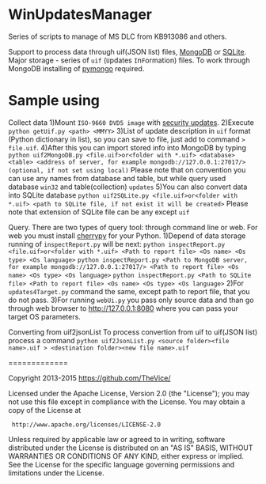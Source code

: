 WinUpdatesManager
=================

Series of scripts to manage of MS DLC from KB913086 and others.

Support to process data through uif(JSON list) files, [MongoDB](https://www.mongodb.org/) or [SQLite](https://sqlite.org/).
Major storage - series of ```uif``` (```U```pdates ```I```n```F```ormation) files.
To work through MongoDB installing of [pymongo](https://pypi.python.org/pypi/pymongo/) required.

Sample using
=================

Collect data
1)Mount ```ISO-9660 DVD5 image``` with [security updates](http://support.microsoft.com/kb/913086/).
2)Execute ```python getUif.py <path> <MMYY>```
3)List of update description in ```uif``` format (Python dictionary in list), so you can save to file, just add to command ```> file.uif```.
4)After this you can import stored info into MongoDB by typing ```python uif2MongoDB.py <file.uif>or<folder with *.uif> <database> <table> <address of server, for example mongodb://127.0.0.1:27017/>(optional, if not set using local)```
Please note that on convention you can use any names from database and table, but while query used database ```win32``` and table(collection) ```updates```
5)You can also convert data into SQLite database ```python uif2SQLite.py <file.uif>or<folder with *.uif> <path to SQLite file, if not exist it will be created>```
Please note that extension of SQLite file can be any except ```uif```

Query.
There are two types of query tool: through command line or web.
For web you must install [cherrypy](http://www.cherrypy.org/) for your Python.
1)Depend of data storage running of ```inspectReport.py``` will be next:
```python inspectReport.py <file.uif>or<folder with *.uif> <Path to report file> <Os name> <Os type> <Os language>```
```python inspectReport.py <Path to MongoDB server, for example mongodb://127.0.0.1:27017/> <Path to report file> <Os name> <Os type> <Os language>```
```python inspectReport.py <Path to SQLite file> <Path to report file> <Os name> <Os type> <Os language>```
2)For ```updates4Target.py``` command the same, except path to report file, that you do not pass.
3)For running ```webUi.py``` you pass only source data and than go through web browser to http://127.0.0.1:8080 where you can pass your target OS parameters.

Converting from uif2jsonList
To process convertion from uif to uif(JSON list) process a command
```python uif2JsonList.py <source folder><file name>.uif > <destination folder><new file name>.uif```

=============

   Copyright 2013-2015 https://github.com/TheVice/

   Licensed under the Apache License, Version 2.0 (the "License");
   you may not use this file except in compliance with the License.
   You may obtain a copy of the License at

     http://www.apache.org/licenses/LICENSE-2.0

   Unless required by applicable law or agreed to in writing, software
   distributed under the License is distributed on an "AS IS" BASIS,
   WITHOUT WARRANTIES OR CONDITIONS OF ANY KIND, either express or implied.
   See the License for the specific language governing permissions and
   limitations under the License.
